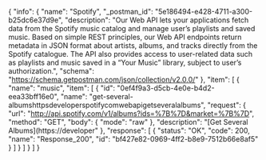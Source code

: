{
  "info": {
    "name": "Spotify",
    "_postman_id": "5e186494-e428-4711-a300-b25dc6e37d9e",
    "description": "Our Web API lets your applications fetch data from the Spotify music catalog and manage user&rsquo;s playlists and saved music. Based on simple REST principles, our Web API endpoints return metadata in JSON format about artists, albums, and tracks directly from the Spotify catalogue. The API also provides access to user-related data such as playlists and music saved in a &ldquo;Your Music&rdquo; library, subject to user&rsquo;s authorization.",
    "schema": "https://schema.getpostman.com/json/collection/v2.0.0/"
  },
  "item": [
    {
      "name": "music",
      "item": [
        {
          "id": "0ef4f9a3-d5cb-4e0e-b4d2-eea33bff16e0",
          "name": "get-several-albumshttpsdeveloperspotifycomwebapigetseveralalbums",
          "request": {
            "url": "http://api.spotify.com/v1/albums?ids=%7B%7D&market=%7B%7D",
            "method": "GET",
            "body": {
              "mode": "raw"
            },
            "description": "[Get Several Albums](https://developer"
          },
          "response": [
            {
              "status": "OK",
              "code": 200,
              "name": "Response_200",
              "id": "bf427e82-0969-4ff2-b8e9-7512b66e8af5"
            }
          ]
        }
      ]
    }
  ]
}
